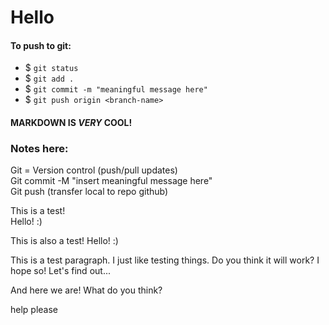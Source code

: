 # Hello
#### **To push to git:**
- $ `git status`
- $ `git add .`
- $ `git commit -m "meaningful message here"`
- $ `git push origin <branch-name>`

#### **MARKDOWN IS *VERY* COOL!**

### **Notes here:**
Git = Version control (push/pull updates) <br>
Git commit -M "insert meaningful message here" <br>
Git push (transfer local to repo github) <br>

This is a test! <br>
Hello! :)

This is also a test!
Hello! :)

<p>This is a test paragraph. I just like testing things. Do you think it will work? I hope so! Let's find out...<p> <p>And here we are! What do you think?<p>
help please
